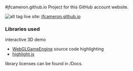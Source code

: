 #jfcameron.github.io
Project for this GitHub account website.

![alt tag](https://dl.dropboxusercontent.com/u/102655232/Github/jfcameron.io/Build_Image.png "")
live site: [jfcameron.github.io](http://jfcameron.github.io) 

### Libraries used
interactive 3D demo
* [WebGLGameEngine](https://github.com/jfcameron/WebGLGameEngine)
source code highlighting
* [highlight.js](https://highlightjs.org/)

library licenses can be found in /Docs.